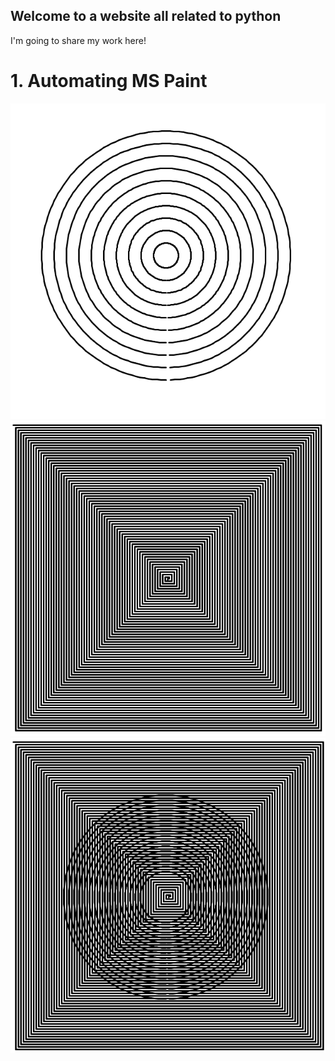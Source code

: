 ## Welcome to a website all related to python

I'm going to share my work here!

# 1. Automating MS Paint

![Circle image](https://github.com/Vaibhavnath-Jha/Automate-MSPaint/blob/master/PNG%20files/circled.png)
![Sqaure image](https://github.com/Vaibhavnath-Jha/Automate-MSPaint/blob/master/PNG%20files/Sqaured.png)
![Both objects](https://github.com/Vaibhavnath-Jha/Automate-MSPaint/blob/master/PNG%20files/Final.png)
